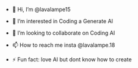 - 👋 Hi, I’m @lavalampe15
- 👀 I’m interested in Coding a Generate AI
- 💞️ I’m looking to collaborate on Coding AI 
- 📫 How to reach me insta @lavalampe.18

- ⚡ Fun fact: love AI but dont know how to create

<!---
lavalampe15/lavalampe15 is a ✨ special ✨ repository because its `README.md` (this file) appears on your GitHub profile.
You can click the Preview link to take a look at your changes.
--->
